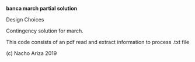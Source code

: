 **banca march partial solution**

Design Choices

 Contingency solution for march. 
 
 This code consists of an pdf read and extract information to process
 .txt file
 

(c) Nacho Ariza 2019